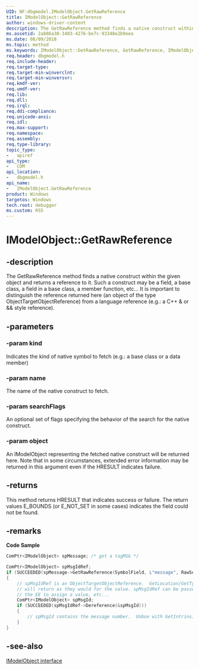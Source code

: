 ```yaml
---
UID: NF:dbgmodel.IModelObject.GetRawReference
title: IModelObject::GetRawReference
author: windows-driver-content
description: The GetRawReference method finds a native construct within the given object and returns a reference to it. 
ms.assetid: 2a886a30-3403-4276-be7c-93348e2b9eea
ms.date: 08/09/2018
ms.topic: method
ms.keywords: IModelObject::GetRawReference, GetRawReference, IModelObject.GetRawReference, IModelObject::GetRawReference, IModelObject.GetRawReference
req.header: dbgmodel.h
req.include-header:
req.target-type:
req.target-min-winverclnt:
req.target-min-winversvr:
req.kmdf-ver:
req.umdf-ver:
req.lib:
req.dll:
req.irql: 
req.ddi-compliance:
req.unicode-ansi:
req.idl:
req.max-support:
req.namespace:
req.assembly:
req.type-library: 
topic_type: 
-	apiref
api_type: 
-	COM
api_location: 
-	dbgmodel.h
api_name: 
-	IModelObject.GetRawReference
product: Windows
targetos: Windows
tech.root: debugger
ms.custom: RS5
---
```


# IModelObject::GetRawReference


## -description

The GetRawReference method finds a native construct within the given object and returns a reference to it. Such a construct may be a field, a base class, a field in a base class, a member function, etc... It is important to distinguish the reference returned here (an object of the type ObjectTargetObjectReference) from a language reference (e.g.: a C++ & or && style reference). 

## -parameters

### -param kind
Indicates the kind of native symbol to fetch (e.g.: a base class or a data member)

### -param name
The name of the native construct to fetch.

### -param searchFlags
An optional set of flags specifying the behavior of the search for the native construct.

### -param object
An IModelObject representing the fetched native construct will be returned here. Note that in some circumstances, extended error information may be returned in this argument even if the HRESULT indicates failure. 


## -returns
This method returns HRESULT that indicates success or failure. The return values E_BOUNDS (or E_NOT_SET in some cases) indicates the field could not be found.

## -remarks

**Code Sample**

```cpp
ComPtr<IModelObject> spMessage; /* get a tagMSG */

ComPtr<IModelObject> spMsgIdRef;
if (SUCCEEDED(spMessage->GetRawReference(SymbolField, L"message", RawSearchNone, &spMsgIdRef)))
{
    // spMsgIdRef is an ObjectTargetObjectReference.  GetLocation/GetTypeInfo/GetTargetInfo 
    // will return as they would for the value. spMsgIdRef can be passed to Dereference or to 
    // the EE to assign a value, etc...
    ComPtr<IModelObject> spMsgId;
    if (SUCCEEDED(spMsgIdRef->Dereference(&spMsgId)))
    {
        // spMsgId contains the message number.  Unbox with GetIntrinsicValueAs.
    }
}
```


## -see-also

[IModelObject interface](nn-dbgmodel-imodelobject.md)
